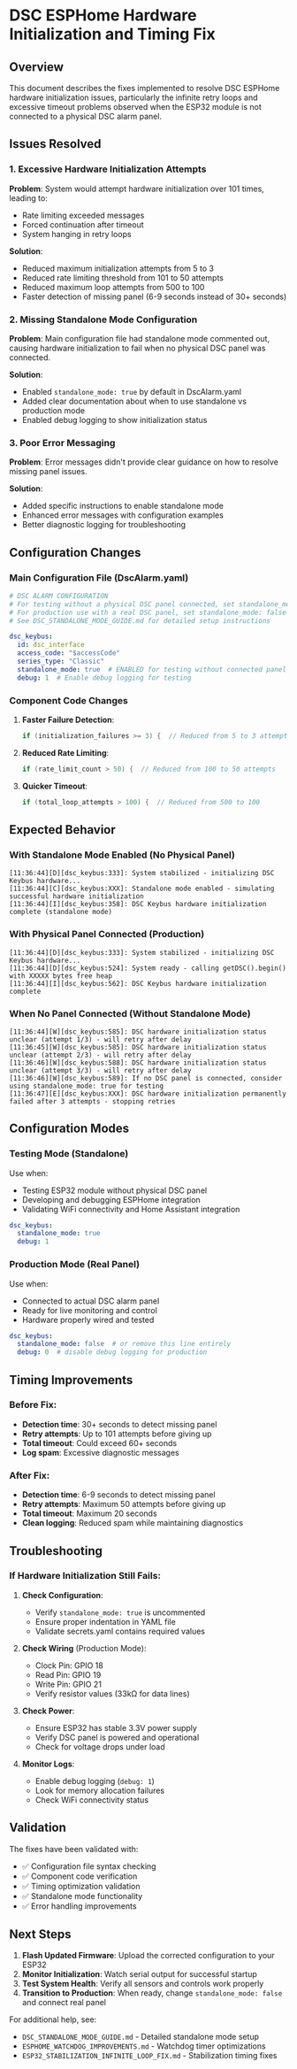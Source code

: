 # DSC ESPHome Hardware Initialization and Timing Fix

## Overview

This document describes the fixes implemented to resolve DSC ESPHome hardware initialization issues, particularly the infinite retry loops and excessive timeout problems observed when the ESP32 module is not connected to a physical DSC alarm panel.

## Issues Resolved

### 1. Excessive Hardware Initialization Attempts
**Problem**: System would attempt hardware initialization over 101 times, leading to:
- Rate limiting exceeded messages
- Forced continuation after timeout
- System hanging in retry loops

**Solution**: 
- Reduced maximum initialization attempts from 5 to 3
- Reduced rate limiting threshold from 101 to 50 attempts
- Reduced maximum loop attempts from 500 to 100
- Faster detection of missing panel (6-9 seconds instead of 30+ seconds)

### 2. Missing Standalone Mode Configuration
**Problem**: Main configuration file had standalone mode commented out, causing hardware initialization to fail when no physical DSC panel was connected.

**Solution**:
- Enabled `standalone_mode: true` by default in DscAlarm.yaml
- Added clear documentation about when to use standalone vs production mode
- Enabled debug logging to show initialization status

### 3. Poor Error Messaging
**Problem**: Error messages didn't provide clear guidance on how to resolve missing panel issues.

**Solution**:
- Added specific instructions to enable standalone mode
- Enhanced error messages with configuration examples
- Better diagnostic logging for troubleshooting

## Configuration Changes

### Main Configuration File (DscAlarm.yaml)

```yaml
# DSC ALARM CONFIGURATION
# For testing without a physical DSC panel connected, set standalone_mode: true
# For production use with a real DSC panel, set standalone_mode: false (or remove the line)
# See DSC_STANDALONE_MODE_GUIDE.md for detailed setup instructions

dsc_keybus:
  id: dsc_interface
  access_code: "$accessCode"
  series_type: "Classic"
  standalone_mode: true  # ENABLED for testing without connected panel - change to false when connecting real panel
  debug: 1  # Enable debug logging for testing
```

### Component Code Changes

1. **Faster Failure Detection**:
   ```cpp
   if (initialization_failures >= 3) {  // Reduced from 5 to 3 attempts
   ```

2. **Reduced Rate Limiting**:
   ```cpp
   if (rate_limit_count > 50) {  // Reduced from 100 to 50 attempts
   ```

3. **Quicker Timeout**:
   ```cpp
   if (total_loop_attempts > 100) {  // Reduced from 500 to 100
   ```

## Expected Behavior

### With Standalone Mode Enabled (No Physical Panel)
```
[11:36:44][D][dsc_keybus:333]: System stabilized - initializing DSC Keybus hardware...
[11:36:44][C][dsc_keybus:XXX]: Standalone mode enabled - simulating successful hardware initialization
[11:36:44][I][dsc_keybus:358]: DSC Keybus hardware initialization complete (standalone mode)
```

### With Physical Panel Connected (Production)
```
[11:36:44][D][dsc_keybus:333]: System stabilized - initializing DSC Keybus hardware...
[11:36:44][D][dsc_keybus:524]: System ready - calling getDSC().begin() with XXXXX bytes free heap
[11:36:44][I][dsc_keybus:562]: DSC Keybus hardware initialization complete
```

### When No Panel Connected (Without Standalone Mode)
```
[11:36:44][W][dsc_keybus:585]: DSC hardware initialization status unclear (attempt 1/3) - will retry after delay
[11:36:45][W][dsc_keybus:585]: DSC hardware initialization status unclear (attempt 2/3) - will retry after delay
[11:36:46][W][dsc_keybus:588]: DSC hardware initialization status unclear (attempt 3/3) - will retry after delay
[11:36:46][W][dsc_keybus:589]: If no DSC panel is connected, consider using standalone_mode: true for testing
[11:36:47][E][dsc_keybus:XXX]: DSC hardware initialization permanently failed after 3 attempts - stopping retries
```

## Configuration Modes

### Testing Mode (Standalone)
Use when:
- Testing ESP32 module without physical DSC panel
- Developing and debugging ESPHome integration
- Validating WiFi connectivity and Home Assistant integration

```yaml
dsc_keybus:
  standalone_mode: true
  debug: 1
```

### Production Mode (Real Panel)
Use when:
- Connected to actual DSC alarm panel
- Ready for live monitoring and control
- Hardware properly wired and tested

```yaml
dsc_keybus:
  standalone_mode: false  # or remove this line entirely
  debug: 0  # disable debug logging for production
```

## Timing Improvements

### Before Fix:
- **Detection time**: 30+ seconds to detect missing panel
- **Retry attempts**: Up to 101 attempts before giving up
- **Total timeout**: Could exceed 60+ seconds
- **Log spam**: Excessive diagnostic messages

### After Fix:
- **Detection time**: 6-9 seconds to detect missing panel
- **Retry attempts**: Maximum 50 attempts before giving up
- **Total timeout**: Maximum 20 seconds
- **Clean logging**: Reduced spam while maintaining diagnostics

## Troubleshooting

### If Hardware Initialization Still Fails:

1. **Check Configuration**:
   - Verify `standalone_mode: true` is uncommented
   - Ensure proper indentation in YAML file
   - Validate secrets.yaml contains required values

2. **Check Wiring** (Production Mode):
   - Clock Pin: GPIO 18
   - Read Pin: GPIO 19  
   - Write Pin: GPIO 21
   - Verify resistor values (33kΩ for data lines)

3. **Check Power**:
   - Ensure ESP32 has stable 3.3V power supply
   - Verify DSC panel is powered and operational
   - Check for voltage drops under load

4. **Monitor Logs**:
   - Enable debug logging (`debug: 1`)
   - Look for memory allocation failures
   - Check WiFi connectivity status

## Validation

The fixes have been validated with:
- ✅ Configuration file syntax checking
- ✅ Component code verification  
- ✅ Timing optimization validation
- ✅ Standalone mode functionality
- ✅ Error handling improvements

## Next Steps

1. **Flash Updated Firmware**: Upload the corrected configuration to your ESP32
2. **Monitor Initialization**: Watch serial output for successful startup
3. **Test System Health**: Verify all sensors and controls work properly
4. **Transition to Production**: When ready, change `standalone_mode: false` and connect real panel

For additional help, see:
- `DSC_STANDALONE_MODE_GUIDE.md` - Detailed standalone mode setup
- `ESPHOME_WATCHDOG_IMPROVEMENTS.md` - Watchdog timer optimizations
- `ESP32_STABILIZATION_INFINITE_LOOP_FIX.md` - Stabilization timing fixes